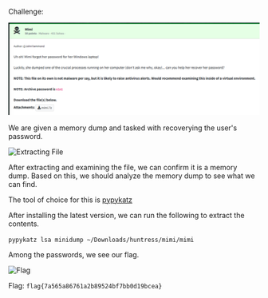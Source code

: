 Challenge:

![Challenge](images/1.challenge.PNG)

We are given a memory dump and tasked with recoverying the user's password.

![Extracting File](images/2.extracting.PNG)

After extracting and examining the file, we can confirm it is a memory dump.  Based on this, we should analyze the memory dump to see what we can find.

The tool of choice for this is [pypykatz](https://github.com/skelsec/pypykatz/)

After installing the latest version, we can run the following to extract the contents.

```pypykatz lsa minidump ~/Downloads/huntress/mimi/mimi```

Among the passwords, we see our flag.

![Flag](images/3.flag.PNG)

Flag: ```flag{7a565a86761a2b89524bf7bb0d19bcea}```

